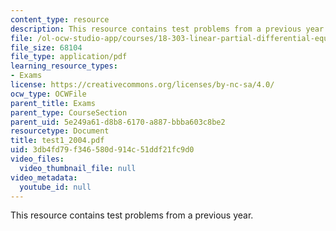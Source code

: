 ```yaml
---
content_type: resource
description: This resource contains test problems from a previous year.
file: /ol-ocw-studio-app/courses/18-303-linear-partial-differential-equations-fall-2006/3db4fd79f346580d914c51ddf21fc9d0_test1_2004.pdf
file_size: 68104
file_type: application/pdf
learning_resource_types:
- Exams
license: https://creativecommons.org/licenses/by-nc-sa/4.0/
ocw_type: OCWFile
parent_title: Exams
parent_type: CourseSection
parent_uid: 5e249a61-d8b8-6170-a887-bbba603c8be2
resourcetype: Document
title: test1_2004.pdf
uid: 3db4fd79-f346-580d-914c-51ddf21fc9d0
video_files:
  video_thumbnail_file: null
video_metadata:
  youtube_id: null
---
```

This resource contains test problems from a previous year.